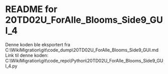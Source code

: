 # README for 20TD02U_ForAlle_Blooms_Side9_GUI_4
Denne koden ble eksportert fra C:\WikiMigration\git\code_dump\20TD02U_ForAlle_Blooms_Side9_GUI.md
Link til denne koden: C:\WikiMigration\git\code_repo\Python\20TD02U_ForAlle_Blooms_Side9_GUI_4.py
